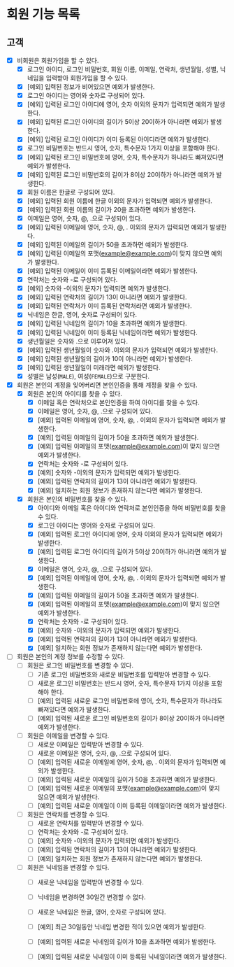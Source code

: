 # 회원 기능 목록

## 고객

* [x] 비회원은 회원가입을 할 수 있다.
  * [x] 로그인 아이디, 로그인 비밀번호, 회원 이름, 이메일, 연락처, 생년월일, 성별, 닉네임을 입력받아 회원가입을 할 수 있다.
  * [x] [예외] 입력된 정보가 비어있으면 예외가 발생한다.
  * [x] 로그인 아이디는 영어와 숫자로 구성되어 있다.
  * [x] [예외] 입력된 로그인 아이디에 영어, 숫자 이외의 문자가 입력되면 예외가 발생한다.
  * [x] [예외] 입력된 로그인 아이디의 길이가 5이상 20이하가 아니라면 예외가 발생한다.
  * [x] [예외] 입력된 로그인 아이디가 이미 등록된 아이디라면 예외가 발생한다.
  * [x] 로그인 비밀번호는 반드시 영어, 숫자, 특수문자 1가지 이상을 포함해야 한다.
  * [x] [예외] 입력된 로그인 비밀번호에 영어, 숫자, 특수문자가 하나라도 빠져있다면 예외가 발생한다.
  * [x] [예외] 입력된 로그인 비밀번호의 길이가 8이상 20이하가 아니라면 예외가 발생한다.
  * [x] 회원 이름은 한글로 구성되어 있다.
  * [x] [예외] 입력된 회원 이름에 한글 이외의 문자가 입력되면 예외가 발생한다.
  * [x] [예외] 입력된 회원 이름의 길이가 20을 초과하면 예외가 발생한다.
  * [x] 이메일은 영어, 숫자, @, .으로 구성되어 있다.
  * [x] [예외] 입력된 이메일에 영어, 숫자, @, . 이외의 문자가 입력되면 예외가 발생한다.
  * [x] [예외] 입력된 이메일의 길이가 50을 초과하면 예외가 발생한다.
  * [x] [예외] 입력된 이메일의 포맷(example@example.com)이 맞지 않으면 예외가 발생한다.
  * [x] [예외] 입력된 이메일이 이미 등록된 이메일이라면 예외가 발생한다.
  * [x] 연락처는 숫자와 -로 구성되어 있다.
  * [x] [예외] 숫자와 -이외의 문자가 입력되면 예외가 발생한다. 
  * [x] [예외] 입력된 연락처의 길이가 13이 아니라면 예외가 발생한다.
  * [x] [예외] 입력된 연락처가 이미 등록된 연락처라면 예외가 발생한다.
  * [x] 닉네임은 한글, 영어, 숫자로 구성되어 있다.
  * [x] [예외] 입력된 닉네임의 길이가 10을 초과하면 예외가 발생한다.
  * [x] [예외] 입력된 닉네임이 이미 등록된 닉네임이라면 예외가 발생한다.
  * [x] 생년월일은 숫자와 .으로 이루어져 있다.
  * [x] [예외] 입력된 생년월일이 숫자와 .이외의 문자가 입력되면 예외가 발생한다.
  * [x] [예외] 입력된 생년월일의 길이가 10이 아니라면 예외가 발생한다.
  * [x] [예외] 입력된 생년월일이 미래라면 예외가 발생한다.
  * [x] 성별은 남성(`MALE`), 여성(`FEMALE`)으로 구분한다.
* [x] 회원은 본인의 계정을 잊어버리면 본인인증을 통해 계정을 찾을 수 있다.
  * [x] 회원은 본인의 아이디를 찾을 수 있다.
    * [x] 이메일 혹은 연락처으로 본인인증을 하여 아이디를 찾을 수 있다.
    * [x] 이메일은 영어, 숫자, @, .으로 구성되어 있다.
    * [x] [예외] 입력된 이메일에 영어, 숫자, @, . 이외의 문자가 입력되면 예외가 발생한다.
    * [x] [예외] 입력된 이메일의 길이가 50을 초과하면 예외가 발생한다.
    * [x] [예외] 입력된 이메일의 포맷(example@example.com)이 맞지 않으면 예외가 발생한다.
    * [x] 연락처는 숫자와 -로 구성되어 있다.
    * [x] [예외] 숫자와 -이외의 문자가 입력되면 예외가 발생한다.
    * [x] [예외] 입력된 연락처의 길이가 13이 아니라면 예외가 발생한다.
    * [x] [예외] 일치하는 회원 정보가 존재하지 않는다면 예외가 발생한다.
  * [x] 회원은 본인의 비밀번호를 찾을 수 있다.
    * [x] 아이디와 이메일 혹은 아이디와 연락처로 본인인증을 하여 비밀번호를 찾을 수 있다.
    * [x] 로그인 아이디는 영어와 숫자로 구성되어 있다.
    * [x] [예외] 입력된 로그인 아이디에 영어, 숫자 이외의 문자가 입력되면 예외가 발생한다.
    * [x] [예외] 입력된 로그인 아이디의 길이가 5이상 20이하가 아니라면 예외가 발생한다.
    * [x] 이메일은 영어, 숫자, @, .으로 구성되어 있다.
    * [x] [예외] 입력된 이메일에 영어, 숫자, @, . 이외의 문자가 입력되면 예외가 발생한다.
    * [x] [예외] 입력된 이메일의 길이가 50을 초과하면 예외가 발생한다.
    * [x] [예외] 입력된 이메일의 포맷(example@example.com)이 맞지 않으면 예외가 발생한다.
    * [x] 연락처는 숫자와 -로 구성되어 있다.
    * [x] [예외] 숫자와 -이외의 문자가 입력되면 예외가 발생한다.
    * [x] [예외] 입력된 연락처의 길이가 13이 아니라면 예외가 발생한다.
    * [x] [예외] 일치하는 회원 정보가 존재하지 않는다면 예외가 발생한다.
* [ ] 회원은 본인의 계정 정보를 수정할 수 있다.
  * [ ] 회원은 로그인 비밀번호를 변경할 수 있다.
    * [ ] 기존 로그인 비밀번호와 새로운 비밀번호를 입력받아 변경할 수 있다.
    * [ ] 새로운 로그인 비밀번호는 반드시 영어, 숫자, 특수문자 1가지 이상을 포함해야 한다.
    * [ ] [예외] 입력된 새로운 로그인 비밀번호에 영어, 숫자, 특수문자가 하나라도 빠져있다면 예외가 발생한다.
    * [ ] [예외] 입력된 새로운 로그인 비밀번호의 길이가 8이상 20이하가 아니라면 예외가 발생한다.
  * [ ] 회원은 이메일을 변경할 수 있다.
    * [ ] 새로운 이메일은 입력받아 변경할 수 있다.
    * [ ] 새로운 이메일은 영어, 숫자, @, .으로 구성되어 있다.
    * [ ] [예외] 입력된 새로운 이메일에 영어, 숫자, @, . 이외의 문자가 입력되면 예외가 발생한다.
    * [ ] [예외] 입력된 새로운 이메일의 길이가 50을 초과하면 예외가 발생한다.
    * [ ] [예외] 입력된 새로운 이메일의 포맷(example@example.com)이 맞지 않으면 예외가 발생한다.
    * [ ] [예외] 입력된 새로운 이메일이 이미 등록된 이메일이라면 예외가 발생한다.
  * [ ] 회원은 연락처를 변경할 수 있다.
    * [ ] 새로운 연락처를 입력받아 변경할 수 있다.
    * [ ] 연락처는 숫자와 -로 구성되어 있다.
    * [ ] [예외] 숫자와 -이외의 문자가 입력되면 예외가 발생한다.
    * [ ] [예외] 입력된 연락처의 길이가 13이 아니라면 예외가 발생한다.
    * [ ] [예외] 일치하는 회원 정보가 존재하지 않는다면 예외가 발생한다.
  * [ ] 회원은 닉네임을 변경할 수 있다.
    * [ ] 새로운 닉네임을 입력받아 변경할 수 있다.
    * [ ] 닉네임을 변경하면 30일간 변경할 수 없다.
    * [ ] 새로운 닉네임은 한글, 영어, 숫자로 구성되어 있다.
    * [ ] [예외] 최근 30일동안 닉네임 변경한 적이 있으면 예외가 발생한다.
    * [ ] [예외] 입력된 새로운 닉네임의 길이가 10을 초과하면 예외가 발생한다.
    * [ ] [예외] 입력된 새로운 닉네임이 이미 등록된 닉네임이라면 예외가 발생한다.
    
